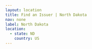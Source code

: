 ```yaml
---
layout: location
title: Find an Issuer | North Dakota
nav: none
label: North Dakota
location:
  - state: ND
    country: US
---
```

